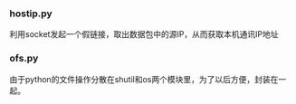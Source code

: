 ### hostip.py 

利用socket发起一个假链接，取出数据包中的源IP，从而获取本机通讯IP地址



### ofs.py

由于python的文件操作分散在shutil和os两个模块里，为了以后方便，封装在一起。